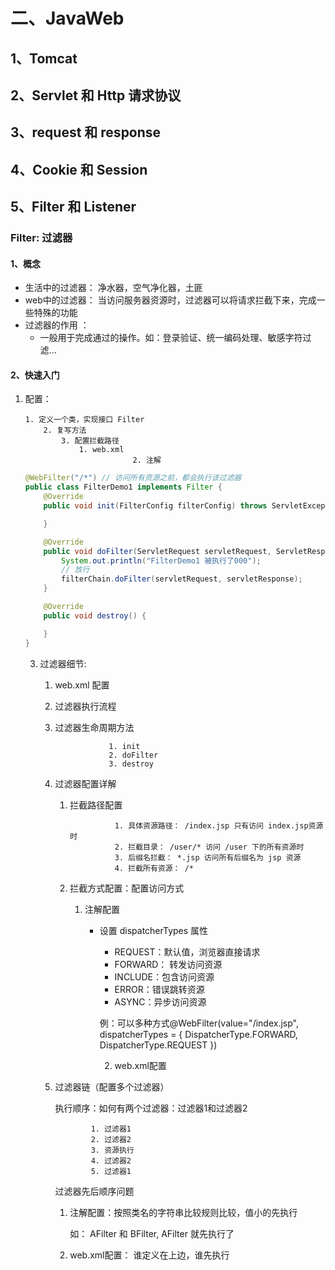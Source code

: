 # 二、JavaWeb

## 1、Tomcat

## 2、Servlet 和 Http 请求协议

## 3、request 和 response

## 4、Cookie 和 Session

## 5、Filter 和 Listener

### Filter: 过滤器

#### 1、概念

* 生活中的过滤器： 净水器，空气净化器，土匪
* web中的过滤器： 当访问服务器资源时，过滤器可以将请求拦截下来，完成一些特殊的功能
* 过滤器的作用 ：
  * 一般用于完成通过的操作。如：登录验证、统一编码处理、敏感字符过滤...

#### 2、快速入门

 1. 配置：

     	1. 定义一个类，实现接口 Filter
          	2. 复写方法
               	3. 配置拦截路径
                  	1. web.xml
                            	2. 注解

    ```java
    @WebFilter("/*") // 访问所有资源之前，都会执行该过滤器
    public class FilterDemo1 implements Filter {
        @Override
        public void init(FilterConfig filterConfig) throws ServletException {
    
        }
    
        @Override
        public void doFilter(ServletRequest servletRequest, ServletResponse servletResponse, FilterChain filterChain) throws IOException, ServletException {
            System.out.println("FilterDemo1 被执行了000");
            // 放行
            filterChain.doFilter(servletRequest, servletResponse);
        }
    
        @Override
        public void destroy() {
    
        }
    }
    ```

    
       3. 过滤器细节:
    
    
             1. web.xml 配置
    
             2. 过滤器执行流程
    
             3. 过滤器生命周期方法
    
    
                             	1. init
                             	2. doFilter
                             	3. destroy
    
             4. 过滤器配置详解
    
    
                   1. 拦截路径配置
    
    
                                   	1. 具体资源路径： /index.jsp 只有访问 index.jsp资源时
                                   	2. 拦截目录： /user/* 访问 /user 下的所有资源时
                                   	3. 后缀名拦截： *.jsp 访问所有后缀名为 jsp 资源
                                   	4. 拦截所有资源： /*
    
                   2. 拦截方式配置：配置访问方式
    
    
                         1. 注解配置
    
    
                               - 设置 dispatcherTypes 属性
    
    
                                    - REQUEST：默认值，浏览器直接请求
                                    - FORWARD： 转发访问资源
                                    - INCLUDE：包含访问资源
                                    - ERROR：错误跳转资源
                                    - ASYNC：异步访问资源
    
                                 例：可以多种方式@WebFilter(value="/index.jsp", dispatcherTypes = { DispatcherType.FORWARD, DispatcherType.REQUEST })
    
                                	2. web.xml配置
    
             5. 过滤器链（配置多个过滤器）
    
                执行顺序：如何有两个过滤器：过滤器1和过滤器2
    
    
                           	1. 过滤器1
                           	2. 过滤器2
                           	3. 资源执行
                           	4. 过滤器2
                           	5. 过滤器1
    
                过滤器先后顺序问题
    
                 1. 注解配置：按照类名的字符串比较规则比较，值小的先执行
    
                    如： AFilter 和 BFilter, AFilter 就先执行了
    
                 2. web.xml配置： <filter-mapping>谁定义在上边，谁先执行

